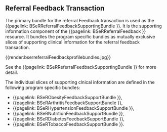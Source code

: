 ## Referral Feedback Transaction

The primary bundle for the referral Feedback transaction is used as the 
{{pagelink:  BSeRReferralFeedbackSupportingBundle }}.
It is the supporting information component of the 
{{pagelink: BSeRReferralFeedback }}
resource. It bundles the program specific bundles as mutually exclusive slices of supporting clinical information for the referral feedback transaction.

{{render:bserreferralFeedbackprofilebundles.jpg}}

See the 
{{pagelink:   BSeRReferralFeedbackSupportingBundle }}
for more detail.

The individual slices of supporting clnical information are defined in the following program specific bundles: 

* {{pagelink:   BSeRObesityFeedbackSupportBundle }},
* {{pagelink:   BSeRArthritisFeedbackSupportBundle }},
* {{pagelink:   BSeRHypertensionFeedbackSupportBundle }},
* {{pagelink:   BSeRNutritionFeedbackSupportBundle }},
* {{pagelink:   BSeRDiabetesFeedbackSupportBundle }}, 
* {{pagelink:   BSeRTobaccoFeedbackSupportBundle }}.